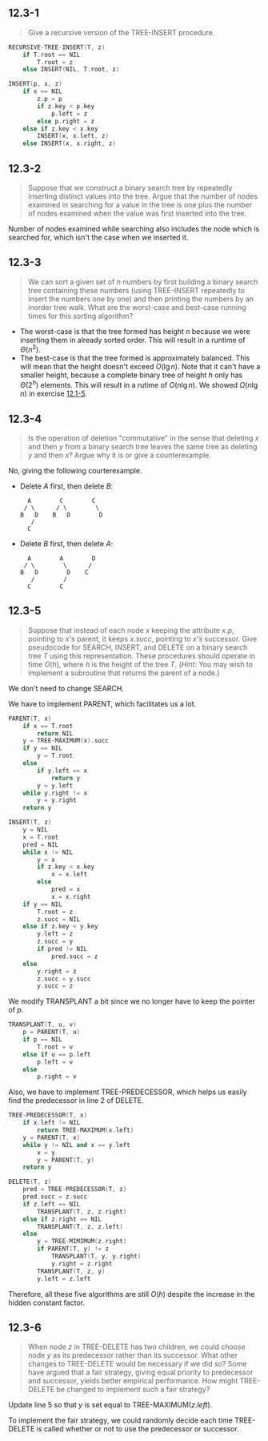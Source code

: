 ## 12.3-1

> Give a recursive version of the $\text{TREE-INSERT}$ procedure.

```cpp
RECURSIVE-TREE-INSERT(T, z)
    if T.root == NIL
        T.root = z
    else INSERT(NIL, T.root, z)
```

```cpp
INSERT(p, x, z)
    if x == NIL
        z.p = p
        if z.key < p.key
            p.left = z
        else p.right = z
    else if z.key < x.key
        INSERT(x, x.left, z)
    else INSERT(x, x.right, z)
```

## 12.3-2

> Suppose that we construct a binary search tree by repeatedly inserting distinct values into the tree. Argue that the number of nodes examined in searching for a value in the tree is one plus the number of nodes examined when the value was first inserted into the tree.

Number of nodes examined while searching also includes the node which is searched for, which isn't the case when we inserted it.

## 12.3-3

> We can sort a given set of $n$ numbers by first building a binary search tree containing these numbers (using $\text{TREE-INSERT}$ repeatedly to insert the numbers one by one) and then printing the numbers by an inorder tree walk. What are the worst-case and best-case running times for this sorting algorithm?

- The worst-case is that the tree formed has height $n$ because we were inserting them in already sorted order. This will result in a runtime of $\Theta(n^2)$.
- The best-case is that the tree formed is approximately balanced. This will mean that the height doesn't exceed $O(\lg n)$. Note that it can't have a smaller height, because a complete binary tree of height $h$ only has $\Theta(2^h)$ elements. This will result in a rutime of $O(n\lg n)$. We showed $\Omega(n\lg n)$ in exercise [12.1-5](../12.1/#121-5).

## 12.3-4

> Is the operation of deletion "commutative" in the sense that deleting $x$ and then $y$ from a binary search tree leaves the same tree as deleting $y$ and then $x$? Argue why it is or give a counterexample.

No, giving the following courterexample.

- Delete $A$ first, then delete $B$:

    ```
      A        C        C
     / \      / \        \
    B   D    B   D        D
       /
      C
    ```

- Delete $B$ first, then delete $A$:

    ```
      A        A        D
     / \        \      /
    B   D        D    C
       /        /
      C        C
    ```

## 12.3-5

> Suppose that instead of each node $x$ keeping the attribute $x.p$, pointing to $x$'s parent, it keeps $x.succ$, pointing to $x$'s successor. Give pseudocode for $\text{SEARCH}$, $\text{INSERT}$, and $\text{DELETE}$ on a binary search tree $T$ using this representation. These procedures should operate in time $O(h)$, where $h$ is the height of the tree $T$. ($\textit{Hint:}$ You may wish to implement a subroutine that returns the parent of a node.)

We don't need to change $\text{SEARCH}$.

We have to implement $\text{PARENT}$, which facilitates us a lot.

```cpp
PARENT(T, x)
    if x == T.root
        return NIL
    y = TREE-MAXIMUM(x).succ
    if y == NIL
        y = T.root
    else
        if y.left == x
            return y
        y = y.left
    while y.right != x
        y = y.right
    return y
```

```cpp
INSERT(T, z)
    y = NIL
    x = T.root
    pred = NIL
    while x != NIL
        y = x
        if z.key < x.key
            x = x.left
        else
            pred = x
            x = x.right
    if y == NIL
        T.root = z
        z.succ = NIL
    else if z.key < y.key
        y.left = z
        z.succ = y
        if pred != NIL
            pred.succ = z
    else
        y.right = z
        z.succ = y.succ
        y.succ = z
```

We modify $\text{TRANSPLANT}$ a bit since we no longer have to keep the pointer of $p$.

```cpp
TRANSPLANT(T, u, v)
    p = PARENT(T, u)
    if p == NIL
        T.root = v
    else if u == p.left
        p.left = v
    else
        p.right = v
```

Also, we have to implement $\text{TREE-PREDECESSOR}$, which helps us easily find the predecessor in line 2 of $\text{DELETE}$.

```cpp
TREE-PREDECESSOR(T, x)
    if x.left != NIL
        return TREE-MAXIMUM(x.left)
    y = PARENT(T, x)
    while y != NIL and x == y.left
        x = y
        y = PARENT(T, y)
    return y
```

```cpp
DELETE(T, z)
    pred = TREE-PREDECESSOR(T, z)
    pred.succ = z.succ
    if z.left == NIL
        TRANSPLANT(T, z, z.right)
    else if z.right == NIL
        TRANSPLANT(T, z, z.left)
    else
        y = TREE-MIMIMUM(z.right)
        if PARENT(T, y) != z
            TRANSPLANT(T, y, y.right)
            y.right = z.right
        TRANSPLANT(T, z, y)
        y.left = z.left
```

Therefore, all these five algorithms are still $O(h)$ despite the increase in the hidden constant factor.

## 12.3-6

> When node $z$ in $\text{TREE-DELETE}$ has two children, we could choose node $y$ as its predecessor rather than its successor. What other changes to $\text{TREE-DELETE}$ would be necessary if we did so? Some have argued that a fair strategy, giving equal priority to predecessor and successor, yields better empirical performance. How might $\text{TREE-DELETE}$ be changed to implement such a fair strategy?

Update line 5 so that $y$ is set equal to $\text{TREE-MAXIMUM}(z.left)$.

To implement the fair strategy, we could randomly decide each time $\text{TREE-DELETE}$ is called whether or not to use the predecessor or successor.
